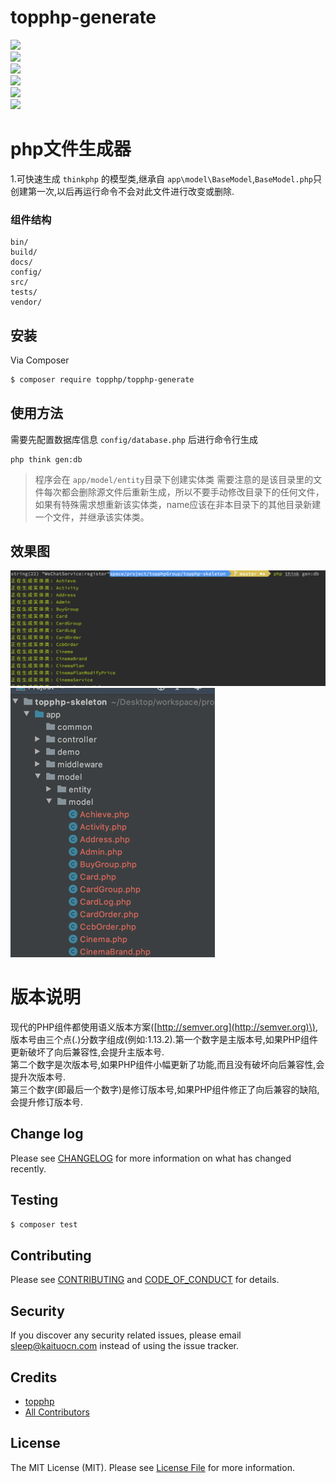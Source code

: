 # topphp-generate

[![](https://img.shields.io/packagist/v/topphp/topphp-generate.svg?style=flat-square)](https://packagist.org/packages/topphp/topphp-generate)  
[![](https://img.shields.io/badge/license-MIT-brightgreen.svg?style=flat-square)](LICENSE.md)  
[![](https://img.shields.io/travis/topphp/topphp-generate/master.svg?style=flat-square)](https://travis-ci.org/topphp/topphp-generate)  
[![](https://img.shields.io/scrutinizer/coverage/g/topphp/topphp-generate.svg?style=flat-square)](https://scrutinizer-ci.com/g/topphp/topphp-generate/code-structure)  
[![](https://img.shields.io/scrutinizer/g/topphp/topphp-generate.svg?style=flat-square)](https://scrutinizer-ci.com/g/topphp/topphp-generate)  
[![](https://img.shields.io/packagist/dt/topphp/topphp-generate.svg?style=flat-square)](https://packagist.org/packages/topphp/topphp-generate)

# php文件生成器

1.可快速生成 `thinkphp` 的模型类,继承自 `app\model\BaseModel`,`BaseModel.php`只创建第一次,以后再运行命令不会对此文件进行改变或删除.

### 组件结构

```
bin/        
build/
docs/
config/
src/
tests/
vendor/
```

## 安装

Via Composer

```bash
$ composer require topphp/topphp-generate
```

## 使用方法
需要先配置数据库信息 `config/database.php` 后进行命令行生成

```shell
php think gen:db
```
> 程序会在 `app/model/entity`目录下创建实体类
> 需要注意的是该目录里的文件每次都会删除源文件后重新生成，所以不要手动修改目录下的任何文件，如果有特殊需求想重新该实体类，name应该在非本目录下的其他目录新建一个文件，并继承该实体类。

## 效果图
![](/assets/db.png)![](/assets/gendb1.png)

# 版本说明
现代的PHP组件都使用语义版本方案\([http://semver.org](http://semver.org)\), 版本号由三个点\(.\)分数字组成\(例如:1.13.2\).第一个数字是主版本号,如果PHP组件更新破坏了向后兼容性,会提升主版本号.  
第二个数字是次版本号,如果PHP组件小幅更新了功能,而且没有破坏向后兼容性,会提升次版本号.  
第三个数字\(即最后一个数字\)是修订版本号,如果PHP组件修正了向后兼容的缺陷,会提升修订版本号.

## Change log

Please see [CHANGELOG](CHANGELOG.md) for more information on what has changed recently.

## Testing

```bash
$ composer test
```

## Contributing

Please see [CONTRIBUTING](CONTRIBUTING.md) and [CODE\_OF\_CONDUCT](CODE_OF_CONDUCT.md) for details.

## Security

If you discover any security related issues, please email sleep@kaituocn.com instead of using the issue tracker.

## Credits

* [topphp](https://github.com/topphp)
* [All Contributors](../../contributors)

## License

The MIT License \(MIT\). Please see [License File](LICENSE.md) for more information.

